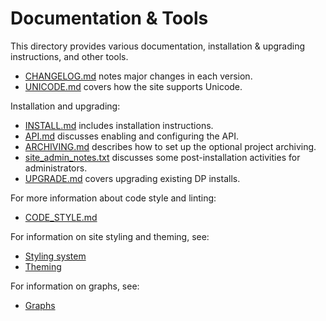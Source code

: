 # Documentation & Tools

This directory provides various documentation, installation & upgrading
instructions, and other tools.

* [CHANGELOG.md](CHANGELOG.md) notes major changes in each version.
* [UNICODE.md](UNICODE.md) covers how the site supports Unicode.

Installation and upgrading:
* [INSTALL.md](INSTALL.md) includes installation instructions.
* [API.md](API.md) discusses enabling and configuring the API.
* [ARCHIVING.md](ARCHIVING.md) describes how to set up the optional project
  archiving.
* [site_admin_notes.txt](site_admin_notes.txt) discusses some post-installation
  activities for administrators.
* [UPGRADE.md](UPGRADE.md) covers upgrading existing DP installs.

For more information about code style and linting:
* [CODE_STYLE.md](CODE_STYLE.md)

For information on site styling and theming, see:
* [Styling system](../styles/README.md)
* [Theming](../styles/themes/README.md)

For information on graphs, see:
* [Graphs](GRAPHS.md)
